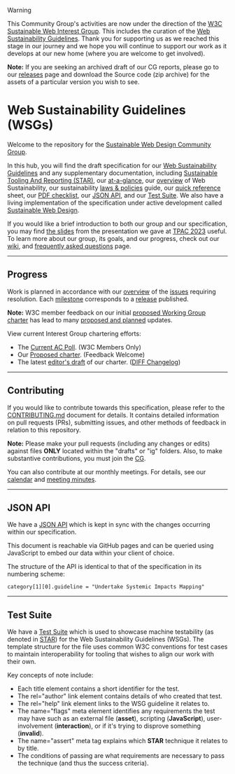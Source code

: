 > [!WARNING]
> This Community Group's activities are now under the direction of the [W3C Sustainable Web Interest Group](https://www.w3.org/groups/ig/sustainableweb/). This includes the curation of the [Web Sustainability Guidelines](https://w3c.github.io/sustainableweb-wsg/). Thank you for supporting us as we reached this stage in our journey and we hope you will continue to support our work as it develops at our new home (where you are welcome to get involved).
> 
> **Note:** If you are seeking an archived draft of our CG reports, please go to our [releases](https://github.com/w3c/sustyweb/releases) page and download the Source code (zip archive) for the assets of a particular version you wish to see.

# Web Sustainability Guidelines (WSGs)

Welcome to the repository for the [Sustainable Web Design Community Group](https://www.w3.org/community/sustyweb/).

In this hub, you will find the draft specification for our [Web Sustainability Guidelines](https://w3c.github.io/sustainableweb-wsg/) and any supplementary documentation, including [Sustainable Tooling And Reporting (STAR)](https://w3c.github.io/sustainableweb-wsg/star.html), our [at-a-glance](https://w3c.github.io/sustainableweb-wsg/glance.html), our [overview](https://w3c.github.io/sustainableweb-wsg/overview.html) of Web Sustainability, our sustainability [laws & policies](https://w3c.github.io/sustainableweb-wsg/policies.html) guide, our [quick reference](https://w3c.github.io/sustainableweb-wsg/quickref.html) sheet, our [PDF checklist](https://w3c.github.io/sustainableweb-wsg/checklist.pdf), our [JSON API](https://w3c.github.io/sustainableweb-wsg/guidelines.json), and our [Test Suite](https://github.com/w3c/sustainableweb-wsg/tree/main/test-suite). We also have a living implementation of the specification under active development called [Sustainable Web Design](https://sustainablewebdesign.org/).

If you would like a brief introduction to both our group and our specification, you may find [the slides](https://w3c.github.io/sustyweb/TPAC_Slides.pdf) from the presentation we gave at [TPAC 2023](https://www.w3.org/2023/09/breakouts/recording-32.html) useful. To learn more about our group, its goals, and our progress, check out our [wiki](https://www.w3.org/community/sustyweb/wiki/Main_Page), and [frequently asked questions](https://www.w3.org/community/sustyweb/wiki/Frequently_Asked_Questions) page.

---

## Progress

Work is planned in accordance with our [overview](https://w3c.github.io/sustyweb/overview.pdf) of the [issues](https://github.com/w3c/sustyweb/issues) requiring resolution. Each [milestone](https://github.com/w3c/sustyweb/milestones) corresponds to a [release](https://github.com/w3c/sustyweb/releases) published.

**Note:** W3C member feedback on our initial [proposed Working Group charter](https://w3c.github.io/sustyweb/ig/wg-charter.html) has lead to many [proposed and planned](https://docs.google.com/presentation/d/1dcuSMLcAF8jTHNCovOfs31zrjCr3rtrwzTXRLSy3lAk/edit?usp=sharing) updates.

View current Interest Group chartering efforts:
* The [Current AC Poll](https://www.w3.org/2002/09/wbs/33280/SustyWeb/). (W3C Members Only)
* Our [Proposed charter](https://www.w3.org/2024/09/sustyweb-charter-202409.html). (Feedback Welcome)
* The latest [editor's draft](https://w3c.github.io/sustyweb/ig/charter.html) of our charter. ([DIFF Changelog](https://services.w3.org/htmldiff?doc1=https%3A%2F%2Fwww.w3.org%2F2024%2F09%2Fsustyweb-charter-202409.html&doc2=https%3A%2F%2Fw3c.github.io%2Fsustyweb%2Fig%2Fcharter.html))

---

## Contributing

If you would like to contribute towards this specification, please refer to the [CONTRIBUTING.md](CONTRIBUTING.md) document for details. It contains detailed information on pull requests (PRs), submitting issues, and other methods of feedback in relation to this repository.

**Note:** Please make your pull requests (including any changes or edits) against files **ONLY** located within the "drafts" or "ig" folders. Also, to make substantive contributions,
you must join the [CG](https://www.w3.org/community/sustyweb/).

You can also contribute at our monthly meetings. For details, see our [calendar](https://www.w3.org/groups/cg/sustyweb/calendar/) and [meeting minutes](https://docs.google.com/document/d/1nrdxfB076c-91GEDFnZF3wb73QqjJ7rmCVVQiKRNnuY/edit).

---

## JSON API

We have a [JSON API](https://w3c.github.io/sustainableweb-wsg/guidelines.json) which is kept in sync with the changes occurring within our specification.

This document is reachable via GitHub pages and can be queried using JavaScript to embed our data within your client of choice.

The structure of the API is identical to that of the specification in its numbering scheme:

`category[1][0].guideline = "Undertake Systemic Impacts Mapping"`

---

## Test Suite

We have a [Test Suite](https://github.com/w3c/sustainableweb-wsg/tree/main/test-suite) which is used to showcase machine testability (as denoted in [STAR](https://w3c.github.io/sustainableweb-wsg/star.html)) for the Web Sustainability Guidelines (WSGs). The template structure for the file uses common W3C conventions for test cases to maintain interoperability for tooling that wishes to align our work with their own.

Key concepts of note include:
- Each title element contains a short identifier for the test.
- The rel="author" link element contains details of who created that test.
- The rel="help" link element links to the WSG guideline it relates to.
- The name="flags" meta element identifies any requirements the test may have such as an external file (**asset**), scripting (**JavaScript**), user-involvement (**interaction**), or if it's trying to disprove something (**invalid**).
- The name="assert" meta tag explains which **STAR** technique it relates to by title.
- The conditions of passing are what requirements are necessary to pass the technique (and thus the success criteria).
